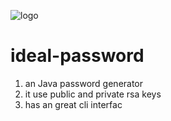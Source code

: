  ![logo](https://cdn3.iconfinder.com/data/icons/devcons-2/382/lock-128.png)
# ideal-password
1. an Java password generator
2. it use public and private rsa keys
3. has an great cli interfac
